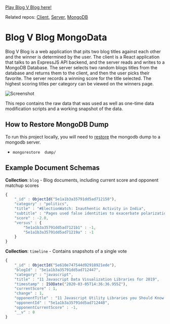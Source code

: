 [Play Blog V Blog here!](https://competent-thompson-123cfb.netlify.com/)

Related repos: [Client](https://github.com/Koblinskis/BlogVBlog-client), [Server](https://github.com/Koblinskis/BlogVBlog-server), [MongoDB](https://github.com/Koblinskis/BlogVBlog-mongo)
# Blog V Blog MongoData
Blog V Blog is a web application that pits two blog titles against each other and the winner is determined by the user. The client is a React application that talks to an ExpressJS API backend, and the server reads and writes to a MongoDB Database. The server selects two random blogs titles from the database and returns them to the client, and then the user picks their favorite. The server records a winning score for the title selected. The highest scoring titles per category can be viewed on the winners page. 

![Screenshot](https://raw.githubusercontent.com/Koblinskis/BlogVBlog-mongo/master/screenshot.png)

This repo contains the raw data that was used as well as one-time data modification scripts and a working snapshot of the data.
## How to Restore MongoDB Dump
To run this project locally, you will need to [restore](https://docs.mongodb.com/manual/reference/program/mongorestore/) the mongodb dump to a mongodb server.
* `mongorestore  dump/`
## Example Document Schemas
**Collection**: `blog` - Blog documents, including current score and opponent matchup scores

```js
{
    "_id" : ObjectId("5e1a1b3a35791dd5ad712158"),
    "category" : "politics",
    "title" : "#ElectionWatch: Inauthentic Activity in India",
    "subtitle" : "Pages used false identities to exacerbate polarization on both sides before elections",
    "score" : -2.0,
    "versus" : {
        "5e1a1b3a35791dd5ad7121b1" : -1,
        "5e1a1b3a35791dd5ad71219a" : -1
    }
}
```

**Collection**: `timeline` - Contains snapshots of a single vote

```js
{
    "_id" : ObjectId("5e610e747544d92918921ede"),
    "blogId" : "5e1a1b3a35791dd5ad712447",
    "category" : "javascript",
    "title" : "11 Javascript Data Visualization Libraries for 2019",
    "timestamp" : ISODate("2020-03-05T14:36:36.955Z"),
    "currentScore" : 1,
    "change" : 1,
    "opponentTitle" : "11 Javascript Utility Libraries you Should Know in 2019",
    "opponentId" : "5e1a1b3a35791dd5ad712448",
    "opponentCurrentScore" : -1,
    "__v" : 0
}
```

